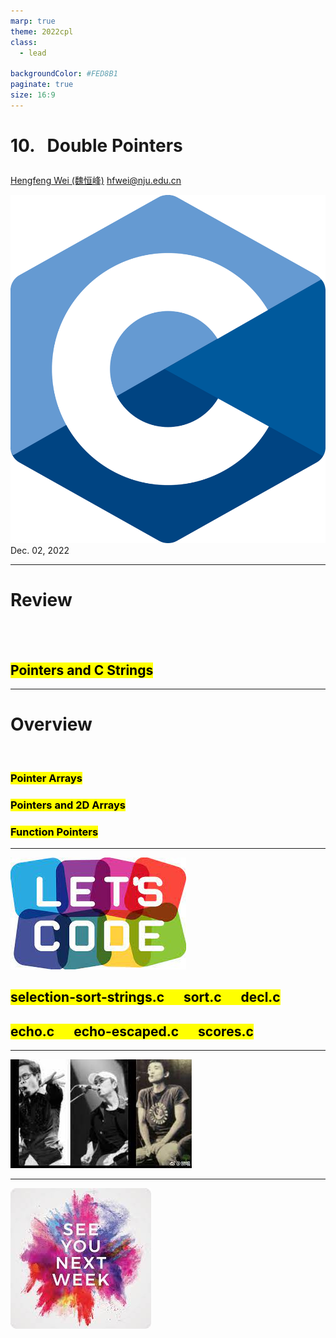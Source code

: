 ```yaml
---
marp: true
theme: 2022cpl
class:
  - lead

backgroundColor: #FED8B1
paginate: true
size: 16:9
---
```

# <p id = "small-caps">10. &nbsp; Double Pointers</p>

[Hengfeng Wei (魏恒峰)](https://hengxin.github.io/)
hfwei@nju.edu.cn

![w:200](figs/C.png)
Dec. 02, 2022

---
# Review
<br>
<br>

## <mark>Pointers and C Strings</mark>

---
# Overview
<br>

### <mark>Pointer Arrays</mark>
### <mark>Pointers and 2D Arrays</mark>
### <mark>Function Pointers</mark>

---
![w:600](figs/lets-code.jpeg)

## <mark>selection-sort-strings.c &emsp; sort.c &emsp; decl.c</mark>
## <mark>echo.c &emsp; echo-escaped.c &emsp; scores.c</mark>

---
![w:800](figs/luo-cui-zhang.jpeg)

---
![bg w:600](figs/see-you.jpeg)